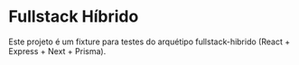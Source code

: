# Fullstack Híbrido

Este projeto é um fixture para testes do arquétipo fullstack-hibrido (React + Express + Next + Prisma).
